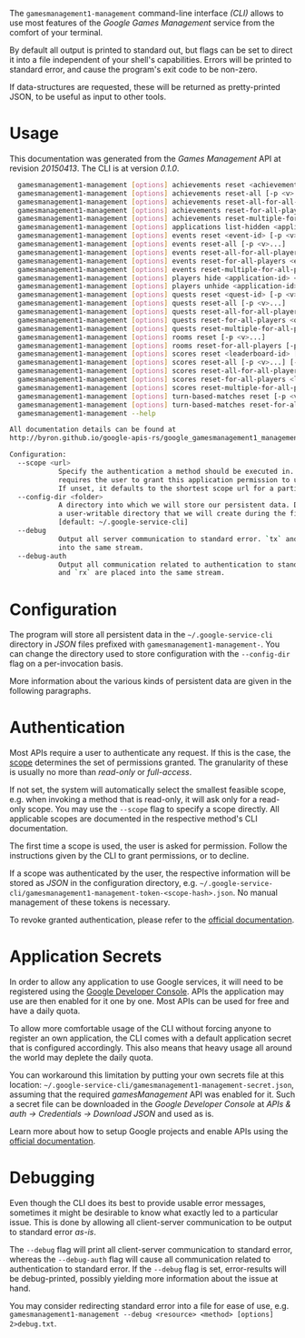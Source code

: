 <!---
DO NOT EDIT !
This file was generated automatically from 'src/mako/cli/README.md.mako'
DO NOT EDIT !
-->
The `gamesmanagement1-management` command-line interface *(CLI)* allows to use most features of the *Google Games Management* service from the comfort of your terminal.

By default all output is printed to standard out, but flags can be set to direct it into a file independent of your shell's
capabilities. Errors will be printed to standard error, and cause the program's exit code to be non-zero.

If data-structures are requested, these will be returned as pretty-printed JSON, to be useful as input to other tools.

# Usage

This documentation was generated from the *Games Management* API at revision *20150413*. The CLI is at version *0.1.0*.

```bash
  gamesmanagement1-management [options] achievements reset <achievement-id> [-p <v>...] [-o <out>]
  gamesmanagement1-management [options] achievements reset-all [-p <v>...] [-o <out>]
  gamesmanagement1-management [options] achievements reset-all-for-all-players [-p <v>...]
  gamesmanagement1-management [options] achievements reset-for-all-players <achievement-id> [-p <v>...]
  gamesmanagement1-management [options] achievements reset-multiple-for-all-players -r <kv>... [-p <v>...]
  gamesmanagement1-management [options] applications list-hidden <application-id> [-p <v>...] [-o <out>]
  gamesmanagement1-management [options] events reset <event-id> [-p <v>...]
  gamesmanagement1-management [options] events reset-all [-p <v>...]
  gamesmanagement1-management [options] events reset-all-for-all-players [-p <v>...]
  gamesmanagement1-management [options] events reset-for-all-players <event-id> [-p <v>...]
  gamesmanagement1-management [options] events reset-multiple-for-all-players -r <kv>... [-p <v>...]
  gamesmanagement1-management [options] players hide <application-id> <player-id> [-p <v>...]
  gamesmanagement1-management [options] players unhide <application-id> <player-id> [-p <v>...]
  gamesmanagement1-management [options] quests reset <quest-id> [-p <v>...]
  gamesmanagement1-management [options] quests reset-all [-p <v>...]
  gamesmanagement1-management [options] quests reset-all-for-all-players [-p <v>...]
  gamesmanagement1-management [options] quests reset-for-all-players <quest-id> [-p <v>...]
  gamesmanagement1-management [options] quests reset-multiple-for-all-players -r <kv>... [-p <v>...]
  gamesmanagement1-management [options] rooms reset [-p <v>...]
  gamesmanagement1-management [options] rooms reset-for-all-players [-p <v>...]
  gamesmanagement1-management [options] scores reset <leaderboard-id> [-p <v>...] [-o <out>]
  gamesmanagement1-management [options] scores reset-all [-p <v>...] [-o <out>]
  gamesmanagement1-management [options] scores reset-all-for-all-players [-p <v>...]
  gamesmanagement1-management [options] scores reset-for-all-players <leaderboard-id> [-p <v>...]
  gamesmanagement1-management [options] scores reset-multiple-for-all-players -r <kv>... [-p <v>...]
  gamesmanagement1-management [options] turn-based-matches reset [-p <v>...]
  gamesmanagement1-management [options] turn-based-matches reset-for-all-players [-p <v>...]
  gamesmanagement1-management --help

All documentation details can be found at
http://byron.github.io/google-apis-rs/google_gamesmanagement1_management_cli/index.html

Configuration:
  --scope <url>  
            Specify the authentication a method should be executed in. Each scope 
            requires the user to grant this application permission to use it.
            If unset, it defaults to the shortest scope url for a particular method.
  --config-dir <folder>
            A directory into which we will store our persistent data. Defaults to 
            a user-writable directory that we will create during the first invocation.
            [default: ~/.google-service-cli]
  --debug
            Output all server communication to standard error. `tx` and `rx` are placed 
            into the same stream.
  --debug-auth
            Output all communication related to authentication to standard error. `tx` 
            and `rx` are placed into the same stream.

```

# Configuration

The program will store all persistent data in the `~/.google-service-cli` directory in *JSON* files prefixed with `gamesmanagement1-management-`.  You can change the directory used to store configuration with the `--config-dir` flag on a per-invocation basis.

More information about the various kinds of persistent data are given in the following paragraphs.

# Authentication

Most APIs require a user to authenticate any request. If this is the case, the [scope][scopes] determines the 
set of permissions granted. The granularity of these is usually no more than *read-only* or *full-access*.

If not set, the system will automatically select the smallest feasible scope, e.g. when invoking a
method that is read-only, it will ask only for a read-only scope. 
You may use the `--scope` flag to specify a scope directly. 
All applicable scopes are documented in the respective method's CLI documentation.

The first time a scope is used, the user is asked for permission. Follow the instructions given 
by the CLI to grant permissions, or to decline.

If a scope was authenticated by the user, the respective information will be stored as *JSON* in the configuration
directory, e.g. `~/.google-service-cli/gamesmanagement1-management-token-<scope-hash>.json`. No manual management of these tokens
is necessary.

To revoke granted authentication, please refer to the [official documentation][revoke-access].

# Application Secrets

In order to allow any application to use Google services, it will need to be registered using the 
[Google Developer Console][google-dev-console]. APIs the application may use are then enabled for it
one by one. Most APIs can be used for free and have a daily quota.

To allow more comfortable usage of the CLI without forcing anyone to register an own application, the CLI
comes with a default application secret that is configured accordingly. This also means that heavy usage
all around the world may deplete the daily quota.

You can workaround this limitation by putting your own secrets file at this location: 
`~/.google-service-cli/gamesmanagement1-management-secret.json`, assuming that the required *gamesManagement* API 
was enabled for it. Such a secret file can be downloaded in the *Google Developer Console* at 
*APIs & auth -> Credentials -> Download JSON* and used as is.

Learn more about how to setup Google projects and enable APIs using the [official documentation][google-project-new].


# Debugging

Even though the CLI does its best to provide usable error messages, sometimes it might be desirable to know
what exactly led to a particular issue. This is done by allowing all client-server communication to be 
output to standard error *as-is*.

The `--debug` flag will print all client-server communication to standard error, whereas the `--debug-auth` flag
will cause all communication related to authentication to standard error.
If the `--debug` flag is set, error-results will be debug-printed, possibly yielding more information about the 
issue at hand.

You may consider redirecting standard error into a file for ease of use, e.g. `gamesmanagement1-management --debug <resource> <method> [options] 2>debug.txt`.


[scopes]: https://developers.google.com/+/api/oauth#scopes
[revoke-access]: http://webapps.stackexchange.com/a/30849
[google-dev-console]: https://console.developers.google.com/
[google-project-new]: https://developers.google.com/console/help/new/